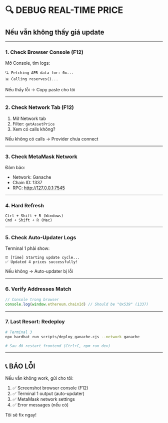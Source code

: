 # 🔍 DEBUG REAL-TIME PRICE

## Nếu vẫn không thấy giá update

---

### **1. Check Browser Console (F12)**

Mở Console, tìm logs:
```
🔍 Fetching APR data for: 0x...
📊 Calling reserves()...
```

Nếu thấy lỗi → Copy paste cho tôi

---

### **2. Check Network Tab (F12)**

1. Mở Network tab
2. Filter: `getAssetPrice`
3. Xem có calls không?

Nếu không có calls → Provider chưa connect

---

### **3. Check MetaMask Network**

Đảm bảo:
- Network: Ganache
- Chain ID: 1337
- RPC: http://127.0.0.1:7545

---

### **4. Hard Refresh**

```
Ctrl + Shift + R (Windows)
Cmd + Shift + R (Mac)
```

---

### **5. Check Auto-Updater Logs**

Terminal 1 phải show:
```
⏰ [Time] Starting update cycle...
✅ Updated 4 prices successfully!
```

Nếu không → Auto-updater bị lỗi

---

### **6. Verify Addresses Match**

```javascript
// Console trong browser
console.log(window.ethereum.chainId) // Should be "0x539" (1337)
```

---

### **7. Last Resort: Redeploy**

```bash
# Terminal 3
npx hardhat run scripts/deploy_ganache.cjs --network ganache

# Sau đó restart frontend (Ctrl+C, npm run dev)
```

---

## 📞 **BÁO LỖI**

Nếu vẫn không work, gửi cho tôi:

1. ✅ Screenshot browser console (F12)
2. ✅ Terminal 1 output (auto-updater)
3. ✅ MetaMask network settings
4. ✅ Error messages (nếu có)

Tôi sẽ fix ngay!

